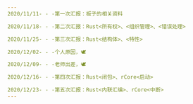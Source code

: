 ```yaml
---
2020/11/11- - -第一次汇报：板子的相关资料  

2020/11/18- - -第二次汇报：Rust<所有权>、<组织管理>、<错误处理>  

2020/11/25- - -第三次汇报：Rust<结构体>、<特性> 

2020/12/02- - -个人原因，🕊

2020/12/09- - -老师出差，🕊

2020/12/16- - -第四次汇报：Rust<闭包>、rCore<启动>

2020/12/23- - -第五次汇报：Rust<内联汇编>、rCore<中断>
---
```









